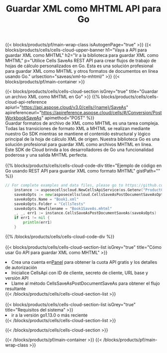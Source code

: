 ﻿---
title:  Guardar XML como MHTML API para Go
description:  Usando Aspose.Cells Cloud SDK for Go para guardar el archivo de formato XML como archivo de formato MHTML.
url: /es/go/saveas/xml-to-mhtml/
---
{{< blocks/products/pf/main-wrap-class isAutogenPage="true" >}}
{{< blocks/products/cells/cells-cloud-upper-banner h1="Vaya a API para guardar XML como MHTML" h2="Ir a la biblioteca para guardar XML como MHTML" p="Utilice Cells SaveAs REST API para crear flujos de trabajo de hojas de cálculo personalizados en Go. Esta es una solución profesional para guardar XML como MHTML y otros formatos de documentos en línea usando Go." urlsection="saveas/xml-to-mhtml/" >}}
{{< blocks/products/pf/main-container >}}

{{< blocks/products/cells/cells-cloud-section isGrey="true" title="Guardar un archivo XML como MHTML en Go" >}}
{{% blocks/products/cells/cells-cloud-api-reference apiurl="https://api.aspose.cloud/v3.0/cells/{name}/SaveAs" apireferenceurl="https://apireference.aspose.cloud/cells/#/Conversion/PostWorkbookSaveAs" apimethod="POST" %}}
<br/>
Guardar formatos de archivo de XML como MHTML es una tarea compleja. Todas las transiciones de formato XML a MHTML se realizan mediante nuestro Go SDK mientras se mantiene el contenido estructural y lógico principal de la hoja de cálculo XML de origen. Nuestra biblioteca Go es una solución profesional para guardar XML como archivos MHTML en línea. Este SDK de Cloud brinda a los desarrolladores de Go una funcionalidad poderosa y una salida MHTML perfecta.
<br/>
<br/>
{{% blocks/products/cells/cells-cloud-code-div title="Ejemplo de código en Go usando REST API para guardar XML como formato MHTML" gistPath="" %}}
  
```go
// For complete examples and data files, please go to https://github.com/aspose-cells-cloud/aspose-cells-cloud-go/
    instance := asposecellscloud.NewCellsApiService(os.Getenv("ProductClientId"), os.Getenv("ProductClientSecret"))
    saveAsOpts := new(asposecellscloud.CellsSaveAsPostDocumentSaveAsOpts)
    saveAsOpts.Name = "Book1.xml"
    saveAsOpts.Folder = "CellsTests"
    saveAsOpts.Newfilename = "Book1SaveAs.mhtml"
    _, _, err1 := instance.CellsSaveAsPostDocumentSaveAs(saveAsOpts)
    if err1 != nil {
	    println(err1)
    }
```
  
{{% /blocks/products/cells/cells-cloud-code-div %}}
<br/>
<br/>
{{< blocks/products/cells/cells-cloud-section-list isGrey="true" title="Cómo usar Go API para guardar XML como MHTML" >}}
<li> Crea una cuenta en<a href="https://dashboard.aspose.cloud/">Panel</a> para obtener la cuota API gratis y los detalles de autorización</li>
<li>Inicialice CellsApi con ID de cliente, secreto de cliente, URL base y versión API</li>
<li>Llame al método CellsSaveAsPostDocumentSaveAs para obtener el flujo resultante</li>
{{< /blocks/products/cells/cells-cloud-section-list >}}
<br/>
<br/>
{{< blocks/products/cells/cells-cloud-section-list isGrey="true" title="Requisitos del sistema" >}}
<li>ir a la versión go1.13.0 o más reciente</li>
{{< /blocks/products/cells/cells-cloud-section-list >}}

{{< /blocks/products/cells/cells-cloud-section >}}

{{< /blocks/products/pf/main-container >}}
{{< /blocks/products/pf/main-wrap-class >}}
